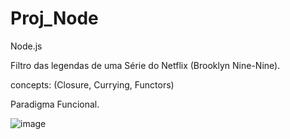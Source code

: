# Proj_Node

 Node.js

 Filtro das legendas de uma Série do Netflix (Brooklyn Nine-Nine).
 
 concepts: (Closure, Currying, Functors)
 
 Paradigma Funcional.
 
 ![image](https://user-images.githubusercontent.com/99099560/204617554-6b4beec0-3058-44de-9511-9cd01a9e0bc6.png)

